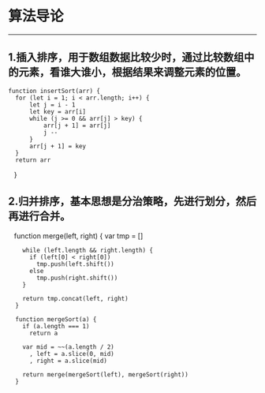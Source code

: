 # 算法导论
-------------------
## 1.插入排序，用于数组数据比较少时，通过比较数组中的元素，看谁大谁小，根据结果来调整元素的位置。

    function insertSort(arr) {
      for (let i = 1; i < arr.length; i++) {
          let j = i - 1
          let key = arr[i]
          while (j >= 0 && arr[j] > key) {
              arr[j + 1] = arr[j]
              j --
          }
          arr[j + 1] = key
      }
      return arr
    }
## 2.归并排序，基本思想是分治策略，先进行划分，然后再进行合并。
    function merge(left, right) {
        var tmp = []
        
        while (left.length && right.length) {
          if (left[0] < right[0])
            tmp.push(left.shift())
          else
            tmp.push(right.shift())
        }

        return tmp.concat(left, right)
      }

      function mergeSort(a) {
        if (a.length === 1) 
          return a

        var mid = ~~(a.length / 2)
          , left = a.slice(0, mid)
          , right = a.slice(mid)

        return merge(mergeSort(left), mergeSort(right))
      }

